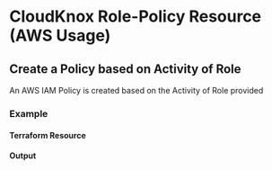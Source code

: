 # CloudKnox Role-Policy Resource (AWS Usage)

## Create a Policy based on Activity of Role

An AWS IAM Policy is created based on the Activity of Role provided

### Example

#### Terraform Resource

#### Output